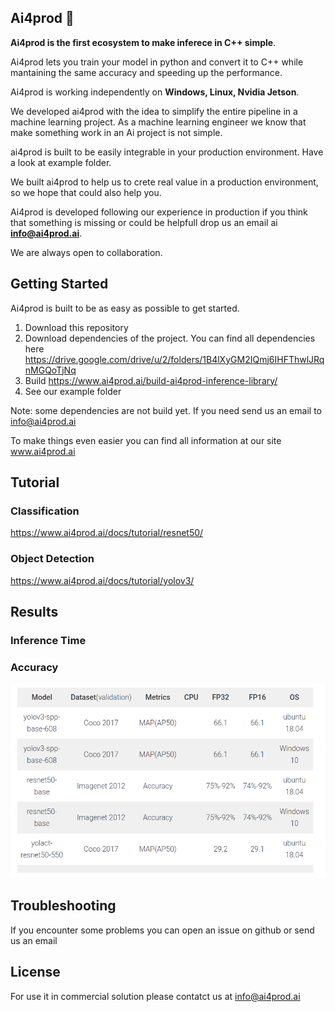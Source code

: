 ## Ai4prod 👋


**Ai4prod is the first ecosystem to make inferece in C++ simple**. 

Ai4prod lets you train your model in python and convert it to C++ while mantaining the same accuracy and speeding up the performance.

Ai4prod is working independently on **Windows, Linux, Nvidia Jetson**.

We developed ai4prod with the idea to simplify the entire pipeline in a machine learning project. As a machine learning engineer we know that make something work in an Ai project is not simple. 

ai4prod is built to be easily integrable in your production environment. Have a look at example folder.

We built ai4prod to help us to crete real value in a production environment, so we hope that could also help you.

Ai4prod is developed following our experience in production if you think that something is missing or could be helpfull drop us an email ai **info@ai4prod.ai**.

We are always open to collaboration.

## Getting Started

Ai4prod is built to be as easy as possible to get started.

1) Download this repository
2) Download dependencies of the project. You can find all dependencies here 
https://drive.google.com/drive/u/2/folders/1B4lXyGM2IQmj6IHFThwlJRqnMGQoTjNq
3) Build https://www.ai4prod.ai/build-ai4prod-inference-library/
4) See our example folder

Note: some dependencies are not build yet. If you need send us an email to info@ai4prod.ai

To make things even easier you can find all information at our site www.ai4prod.ai

## Tutorial

### Classification

https://www.ai4prod.ai/docs/tutorial/resnet50/


### Object Detection

https://www.ai4prod.ai/docs/tutorial/yolov3/


## Results 

### Inference Time

### Accuracy
![image info](./images/readme/Accuracy.png)


## Troubleshooting

If you encounter some problems you can open an issue on github or send us an email



## License

For use it in commercial solution please contatct us at info@ai4prod.ai

